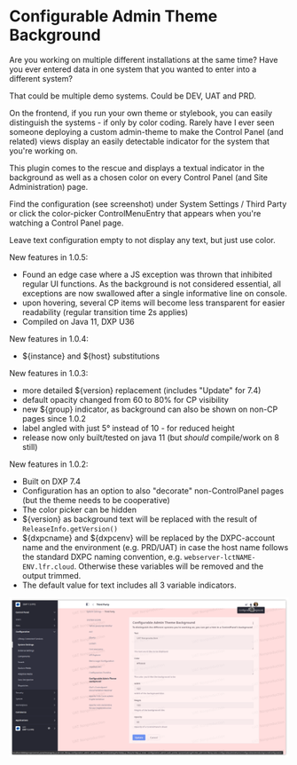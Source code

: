 # Configurable Admin Theme Background

Are you working on multiple different installations at the same time? Have you ever entered data in one system that you wanted to enter into a different system?

That could be multiple demo systems. Could be DEV, UAT and PRD.

On the frontend, if you run your own theme or stylebook, you can easily distinguish the systems - if only by color coding. Rarely have I ever seen someone deploying a custom admin-theme to make the Control Panel (and related) views display an easily detectable indicator for the system that you're working on.

This plugin comes to the rescue and displays a textual indicator in the background as well as a chosen color on every Control Panel (and Site Administration) page.

Find the configuration (see screenshot) under System Settings / Third Party or click the color-picker ControlMenuEntry that appears when you're watching a Control Panel page.

Leave text configuration empty to not display any text, but just use color.

New features in 1.0.5:

* Found an edge case where a JS exception was thrown that inhibited regular UI functions. As the background is not considered essential, all exceptions are now swallowed after a single informative line on console. 
* upon hovering, several CP items will become less transparent for easier readability (regular transition time 2s applies)
* Compiled on Java 11, DXP U36

New features in 1.0.4:

* ${instance} and ${host} substitutions


New features in 1.0.3:

* more detailed ${version} replacement (includes "Update" for 7.4)
* default opacity changed from 60 to 80% for CP visibility
* new ${group} indicator, as background can also be shown on non-CP pages since 1.0.2
* label angled with just 5° instead of 10 - for reduced height
* release now only built/tested on java 11 (but _should_ compile/work on 8 still)

New features in 1.0.2:

* Built on DXP 7.4
* Configuration has an option to also "decorate" non-ControlPanel pages (but the theme needs to be cooperative)
* The color picker can be hidden
* ${version} as background text will be replaced with the result of `ReleaseInfo.getVersion()`
* ${dxpcname} and ${dxpcenv} will be replaced by the DXPC-account name and the environment (e.g. PRD/UAT) in case the host name follows the standard DXPC naming convention, e.g. `webserver-lctNAME-ENV.lfr.cloud`. Otherwise these variables will be removed and the output trimmed. 
* The default value for text includes all 3 variable indicators.

![Screenshot](img/screenshot.png)



